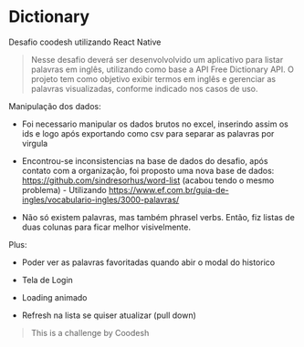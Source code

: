 # Dictionary

Desafio coodesh utilizando React Native

> Nesse desafio deverá ser desenvolvolvido um aplicativo para listar palavras em inglês, utilizando como base a API Free Dictionary API. O projeto tem como objetivo exibir termos em inglês e gerenciar as palavras visualizadas, conforme indicado nos casos de uso.

Manipulação dos dados:

- Foi necessario manipular os dados brutos no excel, inserindo assim os ids e logo após exportando como csv para separar as palavras por virgula

- Encontrou-se inconsistencias na base de dados do desafio, após contato com a organização, foi proposto uma nova base de dados: https://github.com/sindresorhus/word-list (acabou tendo o mesmo problema) - Utilizando https://www.ef.com.br/guia-de-ingles/vocabulario-ingles/3000-palavras/

- Não só existem palavras, mas também phrasel verbs. Então, fiz listas de duas colunas para ficar melhor visivelmente.

Plus:

- Poder ver as palavras favoritadas quando abir o modal do historico

- Tela de Login

- Loading animado

- Refresh na lista se quiser atualizar (pull down)

> This is a challenge by Coodesh
